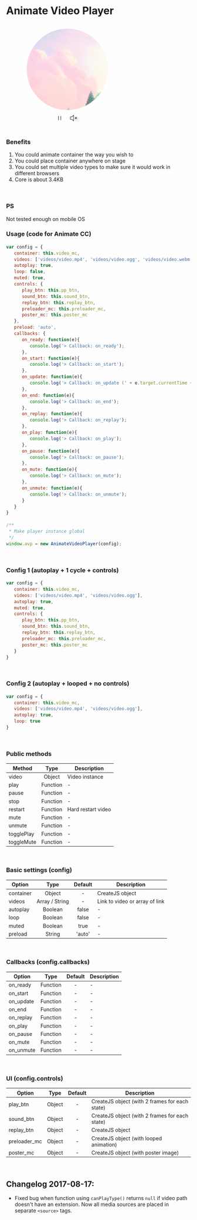 # Animate Video Player

![preview](https://github.com/tpkn/animate-video-player/blob/master/preview.gif)


### Benefits
1. You could animate container the way you wish to
2. You could place container anywhere on stage
3. You could set multiple video types to make sure it would work in different browsers
4. Core is about 3.4KB
<br />

### PS
Not tested enough on mobile OS
<br />

### Usage (code for Animate CC)
```javascript
var config = {
   container: this.video_mc,
   videos: ['videos/video.mp4', 'videos/video.ogg', 'videos/video.webm'],
   autoplay: true,
   loop: false,
   muted: true,
   controls: {
      play_btn: this.pp_btn,
      sound_btn: this.sound_btn,
      replay_btn: this.replay_btn,
      preloader_mc: this.preloader_mc,
      poster_mc: this.poster_mc
   },
   preload: 'auto',
   callbacks: {
      on_ready: function(e){
         console.log('> Callback: on_ready');
      },
      on_start: function(e){
         console.log('> Callback: on_start');
      },
      on_update: function(e){
         console.log('> Callback: on_update (' + e.target.currentTime + 'sec)');
      },
      on_end: function(e){
         console.log('> Callback: on_end');
      },
      on_replay: function(e){
         console.log('> Callback: on_replay');
      },
      on_play: function(e){
         console.log('> Callback: on_play');
      },
      on_pause: function(e){
         console.log('> Callback: on_pause');
      },
      on_mute: function(e){
         console.log('> Callback: on_mute');
      },
      on_unmute: function(e){
         console.log('> Callback: on_unmute');
      }
   }
}

/**
 * Make player instance global
 */
window.avp = new AnimateVideoPlayer(config);
```
<br />

### Config 1 (autoplay + 1 cycle + controls)
```javascript
var config = {
   container: this.video_mc,
   videos: ['videos/video.mp4', 'videos/video.ogg'],
   autoplay: true,
   muted: true,
   controls: {
      play_btn: this.pp_btn,
      sound_btn: this.sound_btn,
      replay_btn: this.replay_btn,
      preloader_mc: this.preloader_mc,
      poster_mc: this.poster_mc
   }
}
```
<br />

### Config 2 (autoplay + looped + no controls)
```javascript
var config = {
   container: this.video_mc,
   videos: ['videos/video.mp4', 'videos/video.ogg'],
   autoplay: true,
   loop: true
}
```
<br />

### Public methods
| Method | Type | Description |
|-------------|:-------------:|-------------|
| video | Object | Video instance |
| play | Function | - |
| pause | Function | - |
| stop | Function | - |
| restart | Function | Hard restart video |
| mute | Function | - |
| unmute | Function | - |
| togglePlay | Function | - |
| toggleMute | Function | - |
<br />

### Basic settings (config)
| Option | Type | Default | Description |
|-------------|:-------------:|:-------------:|-------------|
| container | Object | - | CreateJS object |
| videos | Array / String | - | Link to video or array of link |
| autoplay | Boolean | false | - |
| loop | Boolean | false | - |
| muted | Boolean | true | - |
| preload | String | 'auto' | - |
<br />

### Callbacks (config.callbacks)
| Option | Type | Default | Description |
|-------------|:-------------:|:-------------:|-------------|
| on_ready | Function | - | - |
| on_start | Function | - | - |
| on_update | Function | - | - |
| on_end | Function | - | - |
| on_replay | Function | - | - |
| on_play | Function | - | - |
| on_pause | Function | - | - |
| on_mute | Function | - | - |
| on_unmute | Function | - | - |
<br />

### UI (config.controls)
| Option | Type | Default | Description |
|-------------|:-------------:|:-------------:|-------------|
| play_btn | Object | - | CreateJS object (with 2 frames for each state) |
| sound_btn | Object | - | CreateJS object (with 2 frames for each state) |
| replay_btn | Object | - | CreateJS object |
| preloader_mc | Object | - | CreateJS object (with looped animation) |
| poster_mc | Object | - | CreateJS object (with poster image) |
<br />

## Changelog 2017-08-17:
- Fixed bug when function using `canPlayType()` returns `null` if video path doesn't have an extension. Now all media sources are placed in separate `<source>` tags.
